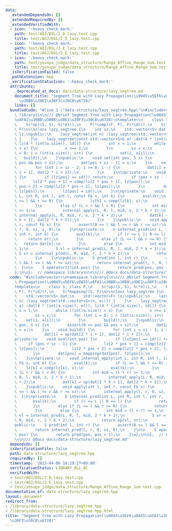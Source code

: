 ```yaml
---
data:
  _extendedDependsOn: []
  _extendedRequiredBy: []
  _extendedVerifiedWith:
  - icon: ':heavy_check_mark:'
    path: test/AOJ/DSL/2_D_lazy.test.cpp
    title: test/AOJ/DSL/2_D_lazy.test.cpp
  - icon: ':heavy_check_mark:'
    path: test/AOJ/DSL/2_E_lazy.test.cpp
    title: test/AOJ/DSL/2_E_lazy.test.cpp
  - icon: ':heavy_check_mark:'
    path: test/yosupo_judge/data_structure/Range_Affine_Range_Sum.test.cpp
    title: test/yosupo_judge/data_structure/Range_Affine_Range_Sum.test.cpp
  _isVerificationFailed: false
  _pathExtension: hpp
  _verificationStatusIcon: ':heavy_check_mark:'
  attributes:
    _deprecated_at_docs: docs/data-structure/lazy_segtree.md
    document_title: "Segment Tree with Lazy Propagation(\u9045\u5EF6\u8A55\u4FA1\u30BB\
      \u30B0\u30E1\u30F3\u30C8\u6728)"
    links: []
  bundledCode: "#line 1 \"data-structure/lazy_segtree.hpp\"\n#include<vector>\nnamespace\
    \ library{\n\n/// @brief Segment Tree with Lazy Propagation(\u9045\u5EF6\u8A55\
    \u4FA1\u30BB\u30B0\u30E1\u30F3\u30C8\u6728)\ntemplate<\n    class S, class F,\n\
    \    S(*op)(S, S), S(*e)(),\n    F(*comp)(F, F), F(*id)(),\n    S(*mapping)(S,\
    \ F)\n>\nclass lazy_segtree {\n    int sz;\n    std::vector<S> dat;\n    std::vector<F>\
    \ lz;\npublic:\n    lazy_segtree(int n) :lazy_segtree(std::vector<S>(n, e()))\
    \ {    }\n    lazy_segtree(const std::vector<S>& a) :dat(4 * (int)a.size(), e()),\
    \ lz(4 * (int)a.size(), id()) {\n        int x = 1;\n        while ((int)a.size()\
    \ > x) {\n            x <<= 1;\n        }\n        sz = x;\n        for (int i\
    \ = 0; i < (int)a.size(); i++) {\n            set(i, a[i]);\n        }\n     \
    \   build();\n    }\npublic:\n    void set(int pos, S x) {\n        assert(0 <=\
    \ pos && pos < sz);\n        dat[pos + sz - 1] = x;\n    }\n    void build() {\n\
    \        for (int i = sz - 2; i >= 0; i--) {\n            dat[i] = op(dat[2 *\
    \ i + 1], dat[2 * i + 2]);\n        }\n    }\n\nprivate:\n    void eval(int pos)\
    \ {\n        if (lz[pos] == id()) return;\n        if (pos < sz - 1) {\n     \
    \       lz[2 * pos + 1] = comp(lz[2 * pos + 1], lz[pos]);\n            lz[2 *\
    \ pos + 2] = comp(lz[2 * pos + 2], lz[pos]);\n        }\n        dat[pos] = mapping(dat[pos],\
    \ lz[pos]);\n        lz[pos] = id();\n    }\n\nprivate:\n    void internal_apply(int\
    \ L, int R, int l, int r, const F& x, int k) {\n        eval(k);\n        if (L\
    \ <= l && r <= R) {\n            lz[k] = comp(lz[k], x);\n            eval(k);\n\
    \        }\n        else if (L < r && l < R) {\n            int mid = (l + r)\
    \ >> 1;\n            internal_apply(L, R, l, mid, x, 2 * k + 1);\n           \
    \ internal_apply(L, R, mid, r, x, 2 * k + 2);\n            dat[k] = op(dat[2 *\
    \ k + 1], dat[2 * k + 2]);\n        }\n    }\npublic:\n    void apply(int l, int\
    \ r, const F& x) {\n        assert(0 <= l && l <= r && r <= sz);\n        internal_apply(l,\
    \ r, 0, sz, x, 0);\n    }\n\nprivate:\n    S internal_prod(int L, int R, int l,\
    \ int r, int k) {\n        eval(k);\n        if (r <= L || R <= l) {\n       \
    \     return e();\n        }\n        else if (L <= l && r <= R) {\n         \
    \   return dat[k];\n        }\n        else {\n            int mid = (l + r) >>\
    \ 1;\n            S vl = internal_prod(L, R, l, mid, 2 * k + 1);\n           \
    \ S vr = internal_prod(L, R, mid, r, 2 * k + 2);\n            return op(vl, vr);\n\
    \        }\n    }\n\npublic:\n    S prod(int l, int r) {\n        assert(0 <=\
    \ l && l <= r && r <= sz);\n        return internal_prod(l, r, 0, sz, 0);\n  \
    \  }\n\n    S operator[](int pos) {\n        return prod(pos, pos + 1);\n    }\n\
    };\n\n};  // namespace library\n\n\n/// @docs docs/data-structure/lazy_segtree.md\n"
  code: "#include<vector>\nnamespace library{\n\n/// @brief Segment Tree with Lazy\
    \ Propagation(\u9045\u5EF6\u8A55\u4FA1\u30BB\u30B0\u30E1\u30F3\u30C8\u6728)\n\
    template<\n    class S, class F,\n    S(*op)(S, S), S(*e)(),\n    F(*comp)(F,\
    \ F), F(*id)(),\n    S(*mapping)(S, F)\n>\nclass lazy_segtree {\n    int sz;\n\
    \    std::vector<S> dat;\n    std::vector<F> lz;\npublic:\n    lazy_segtree(int\
    \ n) :lazy_segtree(std::vector<S>(n, e())) {    }\n    lazy_segtree(const std::vector<S>&\
    \ a) :dat(4 * (int)a.size(), e()), lz(4 * (int)a.size(), id()) {\n        int\
    \ x = 1;\n        while ((int)a.size() > x) {\n            x <<= 1;\n        }\n\
    \        sz = x;\n        for (int i = 0; i < (int)a.size(); i++) {\n        \
    \    set(i, a[i]);\n        }\n        build();\n    }\npublic:\n    void set(int\
    \ pos, S x) {\n        assert(0 <= pos && pos < sz);\n        dat[pos + sz - 1]\
    \ = x;\n    }\n    void build() {\n        for (int i = sz - 2; i >= 0; i--) {\n\
    \            dat[i] = op(dat[2 * i + 1], dat[2 * i + 2]);\n        }\n    }\n\n\
    private:\n    void eval(int pos) {\n        if (lz[pos] == id()) return;\n   \
    \     if (pos < sz - 1) {\n            lz[2 * pos + 1] = comp(lz[2 * pos + 1],\
    \ lz[pos]);\n            lz[2 * pos + 2] = comp(lz[2 * pos + 2], lz[pos]);\n \
    \       }\n        dat[pos] = mapping(dat[pos], lz[pos]);\n        lz[pos] = id();\n\
    \    }\n\nprivate:\n    void internal_apply(int L, int R, int l, int r, const\
    \ F& x, int k) {\n        eval(k);\n        if (L <= l && r <= R) {\n        \
    \    lz[k] = comp(lz[k], x);\n            eval(k);\n        }\n        else if\
    \ (L < r && l < R) {\n            int mid = (l + r) >> 1;\n            internal_apply(L,\
    \ R, l, mid, x, 2 * k + 1);\n            internal_apply(L, R, mid, r, x, 2 * k\
    \ + 2);\n            dat[k] = op(dat[2 * k + 1], dat[2 * k + 2]);\n        }\n\
    \    }\npublic:\n    void apply(int l, int r, const F& x) {\n        assert(0\
    \ <= l && l <= r && r <= sz);\n        internal_apply(l, r, 0, sz, x, 0);\n  \
    \  }\n\nprivate:\n    S internal_prod(int L, int R, int l, int r, int k) {\n \
    \       eval(k);\n        if (r <= L || R <= l) {\n            return e();\n \
    \       }\n        else if (L <= l && r <= R) {\n            return dat[k];\n\
    \        }\n        else {\n            int mid = (l + r) >> 1;\n            S\
    \ vl = internal_prod(L, R, l, mid, 2 * k + 1);\n            S vr = internal_prod(L,\
    \ R, mid, r, 2 * k + 2);\n            return op(vl, vr);\n        }\n    }\n\n\
    public:\n    S prod(int l, int r) {\n        assert(0 <= l && l <= r && r <= sz);\n\
    \        return internal_prod(l, r, 0, sz, 0);\n    }\n\n    S operator[](int\
    \ pos) {\n        return prod(pos, pos + 1);\n    }\n};\n\n};  // namespace library\n\
    \n\n/// @docs docs/data-structure/lazy_segtree.md"
  dependsOn: []
  isVerificationFile: false
  path: data-structure/lazy_segtree.hpp
  requiredBy: []
  timestamp: '2023-04-06 18:29:27+09:00'
  verificationStatus: LIBRARY_ALL_AC
  verifiedWith:
  - test/AOJ/DSL/2_D_lazy.test.cpp
  - test/AOJ/DSL/2_E_lazy.test.cpp
  - test/yosupo_judge/data_structure/Range_Affine_Range_Sum.test.cpp
documentation_of: data-structure/lazy_segtree.hpp
layout: document
redirect_from:
- /library/data-structure/lazy_segtree.hpp
- /library/data-structure/lazy_segtree.hpp.html
title: "Segment Tree with Lazy Propagation(\u9045\u5EF6\u8A55\u4FA1\u30BB\u30B0\u30E1\
  \u30F3\u30C8\u6728)"
---
```

